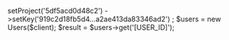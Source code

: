 <?php

use Appwrite\Client;
use Appwrite\Services\Users;

$client = new Client();

$client
    ->setProject('5df5acd0d48c2')
    ->setKey('919c2d18fb5d4...a2ae413da83346ad2')
;

$users = new Users($client);

$result = $users->get('[USER_ID]');